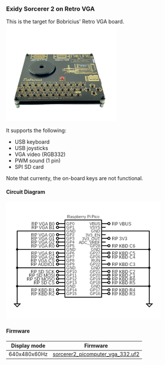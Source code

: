 

### Exidy Sorcerer 2 on Retro VGA
This is the target for Bobricius' Retro VGA board.<br/>
<img src="retrovga.png" width="300"/>

It supports the following:
* USB keyboard
* USB joysticks
* VGA video (RGB332)
* PWM sound (1 pin)
* SPI SD card

Note that currenty, the on-board keys are not functional.

#### Circuit Diagram
![image](Sorcerer2PicomputerVga.png)

#### Firmware

| Display mode | Firmware |
| - | - |
| 640x480x60Hz | [sorcerer2_picomputer_vga_332.uf2](/uf2/sorcerer2_picomputer_vga_332.uf2) |

